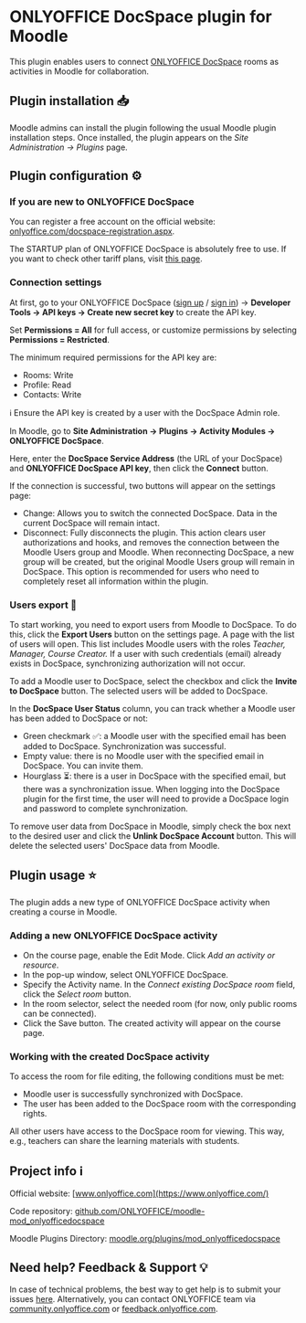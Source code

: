 # ONLYOFFICE DocSpace plugin for Moodle

This plugin enables users to connect [ONLYOFFICE DocSpace](https://www.onlyoffice.com/docspace.aspx) rooms as activities in Moodle for collaboration.

## Plugin installation 📥

Moodle admins can install the plugin following the usual Moodle plugin installation steps. Once installed, the plugin appears on the *Site Administration -> Plugins* page.

## Plugin configuration ⚙️

### If you are new to ONLYOFFICE DocSpace

You can register a free account on the official website: [onlyoffice.com/docspace-registration.aspx](https://www.onlyoffice.com/docspace-registration.aspx).

The STARTUP plan of ONLYOFFICE DocSpace is absolutely free to use. If you want to check other tariff plans, visit [this page](https://www.onlyoffice.com/docspace-prices.aspx).

### Connection settings

At first, go to your ONLYOFFICE DocSpace ([sign up](https://www.onlyoffice.com/docspace-registration.aspx) / [sign in](https://www.onlyoffice.com/docspace-signin.aspx)) -> **Developer Tools -> API keys -> Create new secret key** to create the API key.

Set **Permissions = All** for full access, or customize permissions by selecting **Permissions = Restricted**.

The minimum required permissions for the API key are:

- Rooms: Write
- Profile: Read
- Contacts: Write

ℹ️ Ensure the API key is created by a user with the DocSpace Admin role.

In Moodle, go to **Site Administration -> Plugins -> Activity Modules -> ONLYOFFICE DocSpace**.

Here, enter the **DocSpace Service Address** (the URL of your DocSpace) and **ONLYOFFICE DocSpace API key**, then click the **Connect** button.

If the connection is successful, two buttons will appear on the settings page:

- Change: Allows you to switch the connected DocSpace. Data in the current DocSpace will remain intact.
- Disconnect: Fully disconnects the plugin. This action clears user authorizations and hooks, and removes the connection between the Moodle Users group and Moodle. When reconnecting DocSpace, a new group will be created, but the original Moodle Users group will remain in DocSpace. This option is recommended for users who need to completely reset all information within the plugin.

### Users export 👥

To start working, you need to export users from Moodle to DocSpace. To do this, click the **Export Users** button on the settings page. A page with the list of users will open. This list includes Moodle users with the roles *Teacher, Manager, Course Creator.* If a user with such credentials (email) already exists in DocSpace, synchronizing authorization will not occur.

To add a Moodle user to DocSpace, select the checkbox and click the **Invite to DocSpace** button. The selected users will be added to DocSpace.

In the **DocSpace User Status** column, you can track whether a Moodle user has been added to DocSpace or not:

- Green checkmark ✅: a Moodle user with the specified email has been added to DocSpace. Synchronization was successful.
- Empty value: there is no Moodle user with the specified email in DocSpace. You can invite them.
- Hourglass ⏳: there is a user in DocSpace with the specified email, but there was a synchronization issue. When logging into the DocSpace plugin for the first time, the user will need to provide a DocSpace login and password to complete synchronization.

To remove user data from DocSpace in Moodle, simply check the box next to the desired user and click the **Unlink DocSpace Account** button. This will delete the selected users' DocSpace data from Moodle.

## Plugin usage ⭐️

The plugin adds a new type of ONLYOFFICE DocSpace activity when creating a course in Moodle.

### Adding a new ONLYOFFICE DocSpace activity

* On the course page, enable the Edit Mode. Click *Add an activity or resource*.
* In the pop-up window, select ONLYOFFICE DocSpace.
* Specify the Activity name. In the *Connect existing DocSpace room* field, click the *Select room* button.
* In the room selector, select the needed room (for now, only public rooms can be connected).
* Click the Save button. The created activity will appear on the course page.

### Working with the created DocSpace activity

To access the room for file editing, the following conditions must be met:

* Moodle user is successfully synchronized with DocSpace.
* The user has been added to the DocSpace room with the corresponding rights.

All other users have access to the DocSpace room for viewing. This way, e.g., teachers can share the learning materials with students.

## Project info ℹ️

Official website: [www.onlyoffice.com](https://www.onlyoffice.com/)

Code repository: [github.com/ONLYOFFICE/moodle-mod_onlyofficedocspace](https://github.com/ONLYOFFICE/moodle-mod_onlyofficedocspace)

Moodle Plugins Directory: [moodle.org/plugins/mod_onlyofficedocspace](https://moodle.org/plugins/mod_onlyofficedocspace)

## Need help? Feedback & Support 💡

In case of technical problems, the best way to get help is to submit your issues [here](https://github.com/ONLYOFFICE/moodle-mod_onlyofficedocspace/issues). Alternatively, you can contact ONLYOFFICE team via [community.onlyoffice.com](https://community.onlyoffice.com) or [feedback.onlyoffice.com](https://feedback.onlyoffice.com/forums/966080-your-voice-matters).